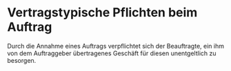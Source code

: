 # Vertragstypische Pflichten beim Auftrag

Durch die Annahme eines Auftrags verpflichtet sich der Beauftragte, ein ihm von dem Auftraggeber übertragenes Geschäft für diesen unentgeltlich zu besorgen. 

